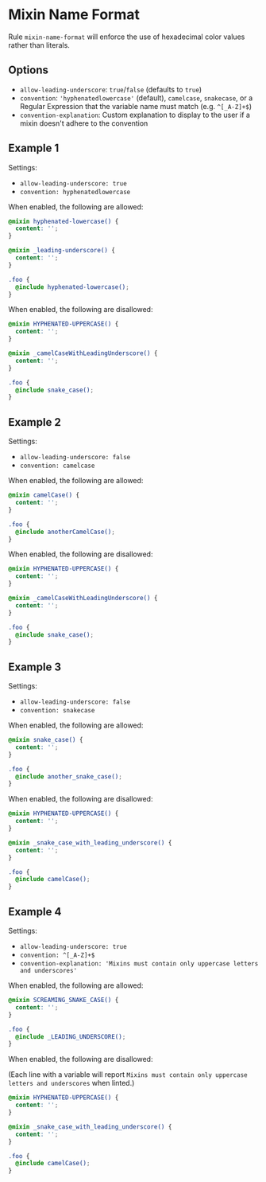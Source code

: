# Mixin Name Format

Rule `mixin-name-format` will enforce the use of hexadecimal color values rather than literals.

## Options

* `allow-leading-underscore`: `true`/`false` (defaults to `true`)
* `convention`: `'hyphenatedlowercase'` (default), `camelcase`, `snakecase`, or a Regular Expression that the variable name must match (e.g. `^[_A-Z]+$`)
* `convention-explanation`: Custom explanation to display to the user if a mixin doesn't adhere to the convention

## Example 1

Settings:
- `allow-leading-underscore: true`
- `convention: hyphenatedlowercase`

When enabled, the following are allowed:

```scss
@mixin hyphenated-lowercase() {
  content: '';
}

@mixin _leading-underscore() {
  content: '';
}

.foo {
  @include hyphenated-lowercase();
}

```

When enabled, the following are disallowed:

```scss
@mixin HYPHENATED-UPPERCASE() {
  content: '';
}

@mixin _camelCaseWithLeadingUnderscore() {
  content: '';
}

.foo {
  @include snake_case();
}
```

## Example 2

Settings:
- `allow-leading-underscore: false`
- `convention: camelcase`

When enabled, the following are allowed:

```scss
@mixin camelCase() {
  content: '';
}

.foo {
  @include anotherCamelCase();
}
```

When enabled, the following are disallowed:

```scss
@mixin HYPHENATED-UPPERCASE() {
  content: '';
}

@mixin _camelCaseWithLeadingUnderscore() {
  content: '';
}

.foo {
  @include snake_case();
}
```

## Example 3

Settings:
- `allow-leading-underscore: false`
- `convention: snakecase`

When enabled, the following are allowed:

```scss
@mixin snake_case() {
  content: '';
}

.foo {
  @include another_snake_case();
}
```

When enabled, the following are disallowed:

```scss
@mixin HYPHENATED-UPPERCASE() {
  content: '';
}

@mixin _snake_case_with_leading_underscore() {
  content: '';
}

.foo {
  @include camelCase();
}
```

## Example 4

Settings:
- `allow-leading-underscore: true`
- `convention: ^[_A-Z]+$`
- `convention-explanation: 'Mixins must contain only uppercase letters and underscores'`

When enabled, the following are allowed:

```scss
@mixin SCREAMING_SNAKE_CASE() {
  content: '';
}

.foo {
  @include _LEADING_UNDERSCORE();
}
```

When enabled, the following are disallowed:

(Each line with a variable will report `Mixins must contain only uppercase letters and underscores` when linted.)

```scss
@mixin HYPHENATED-UPPERCASE() {
  content: '';
}

@mixin _snake_case_with_leading_underscore() {
  content: '';
}

.foo {
  @include camelCase();
}
```
